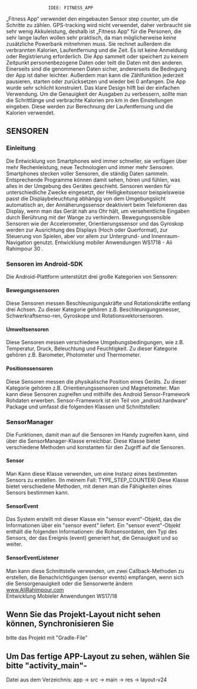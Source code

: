                		IDEE: FITNESS_APP
„Fitness App“ verwendet den eingebauten Sensor step counter, um die Schritte zu zählen. GPS-tracking wird nicht verwendet, daher verbraucht sie sehr wenig Akkuleistung, deshalb ist „Fitness App“ für die Personen, die sehr lange laufen wollen sehr praktisch, da man möglicherweise keine zusätzliche Powerbank mitnehmen muss. Sie rechnet außerdem die verbrannten Kalorien, Laufentfernung und die Zeit.
Es ist keine Anmeldung oder Registrierung erforderlich. Die App sammelt oder speichert zu keinem Zeitpunkt personenbezogene Daten oder teilt die Daten mit den anderen. Einerseits sind die genommenen Daten sicher, andererseits die Bedingung der App ist daher leichter. Außerdem man kann die Zählfunktion jederzeit pausieren, starten oder zurücksetzen und wieder bei 0 anfangen.
Die App wurde sehr schlicht konstruiert. Das klare Design hilft bei der einfachen Verwendung. Um die Genauigkeit der Ausgaben zu verbessern, sollte man die Schrittlänge und verbrachte Kalorien pro km in den Einstellungen eingeben. Diese werden zur Berechnung der Laufentfernung und die Kalorien verwendet.

## SENSOREN
### Einleitung
Die Entwicklung von Smartphones wird immer schneller, sie verfügen über mehr Rechenleistung, neue Technologien und immer mehr Sensoren. Smartphones stecken voller Sensoren, die ständig Daten sammeln. Entsprechende Programme können damit sehen, hören und fühlen, was alles in der Umgebung des Gerätes geschieht.
Sensoren werden für unterschiedliche Zwecke eingesetzt, der Helligkeitssensor beispielsweise passt die Displaybeleuchtung abhängig von dem Umgebungslicht automatisch an, der Annäherungssensor deaktiviert beim Telefonieren das Display, wenn man das Gerät nah ans Ohr hält, um versehentliche Eingaben durch Berührung mit der Wange zu verhindern. Bewegungssensible Sensoren wie der Accelerometer, Orientierungssensor und das Gyroskop werden zur Ausrichtung des Displays (Hoch oder Querformat), zur Steuerung von Spielen, aber vor allem zur Untergrund- und Innenraum-Navigation genutzt.
Entwicklung mobiler Anwendungen WS1718 - Ali Rahimpour
30 .
### Sensoren im Android-SDK
Die Android-Plattform unterstützt drei große Kategorien von Sensoren:
#### Bewegungssensoren
Diese Sensoren messen Beschleunigungskräfte und Rotationskräfte entlang drei Achsen. Zu dieser Kategorie gehören z.B. Beschleunigungsmesser, Schwerkraftsenso-ren, Gyroskope und Rotationsvektorsensoren.
#### Umweltsensoren
Diese Sensoren messen verschiedene Umgebungsbedingungen, wie z.B. Temperatur, Druck, Beleuchtung und Feuchtigkeit. Zu dieser Kategorie gehören z.B. Barometer, Photometer und Thermometer.
#### Positionssensoren
Diese Sensoren messen die physikalische Position eines Geräts. Zu dieser Kategorie gehören z.B. Orientierungssensoren und Magnetometer.
Man kann diese Sensoren zugreifen und mithilfe des Android Sensor-Framework Rohdaten erwerben. Sensor-Framework ist ein Teil von „android.hardware“ Package und umfasst die folgenden Klassen und Schnittstellen:
### SensorManager
Die Funktionen, damit man auf die Sensoren im Handy zugreifen kann, sind über die SensorManager-Klasse erreichbar. Diese Klasse bietet verschiedene Methoden und konstanten für den Zugriff auf die Sensoren.
#### Sensor
Man Kann diese Klasse verwenden, um eine Instanz eines bestimmten Sensors zu erstellen. (In meinem Fall: TYPE_STEP_COUNTER) Diese Klasse bietet verschiedene Methoden, mit denen man die Fähigkeiten eines Sensors bestimmen kann.
#### SensorEvent
Das System erstellt mit dieser Klasse ein "sensor event"-Objekt, das die Informationen über ein "sensor event" liefert. Ein "sensor event"-Objekt enthält die folgenden Informationen: die Rohsensordaten, den Typ des Sensors, der das Ereignis (event) generiert hat, die Genauigkeit und so weiter.
#### SensorEventListener
Man kann diese Schnittstelle verwenden, um zwei Callback-Methoden zu erstellen, die Benachrichtigungen (sensor events) empfangen, wenn sich die Sensorgenauigkeit oder die Sensorwerte ändern  				       
		   www.AliRahimpour.com			       
	 Entwicklung Mobieler Anwendungen WS17/18     	       
      							       


## Wenn Sie das Projekt-Layout nicht sehen können, Synchronisieren Sie 
  bitte das Projekt mit "Gradle-File" 

## Um Das fertige APP-Layout zu sehen, wählen Sie bitte "activity_main"-
  Datei aus dem Verzeichnis:
  app -> src -> main -> res -> layout-v24 
